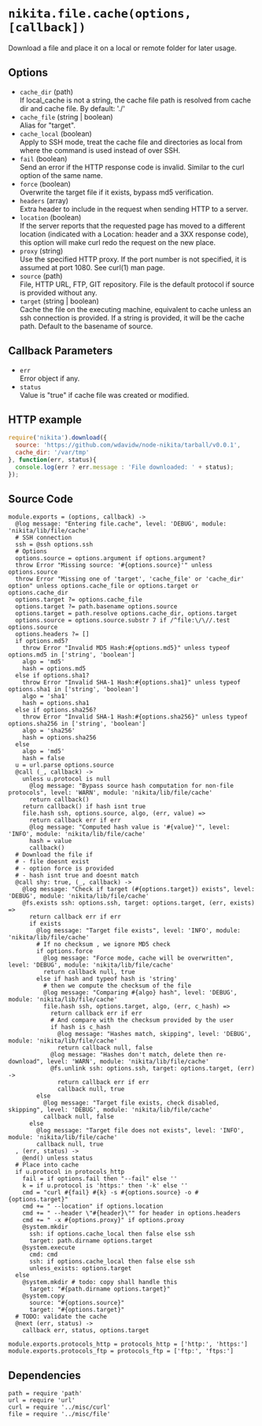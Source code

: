 
# `nikita.file.cache(options, [callback])`

Download a file and place it on a local or remote folder for later usage.

## Options

* `cache_dir` (path)    
  If local_cache is not a string, the cache file path is resolved from cache dir and cache file.
  By default: './'    
* `cache_file` (string | boolean)   
  Alias for "target".   
* `cache_local` (boolean)   
  Apply to SSH mode, treat the cache file and directories as local from where
  the command is used instead of over SSH.   
* `fail` (boolean)   
  Send an error if the HTTP response code is invalid. Similar to the curl
  option of the same name.   
* `force` (boolean)   
  Overwrite the target file if it exists, bypass md5 verification.   
* `headers` (array)   
  Extra header  to include in the request when sending HTTP to a server.   
* `location` (boolean)   
  If the server reports that the requested page has moved to a different
  location (indicated with a Location: header and a 3XX response code), this
  option will make curl redo the request on the new place.   
* `proxy` (string)   
  Use the specified HTTP proxy. If the port number is not specified, it is
  assumed at port 1080. See curl(1) man page.   
* `source` (path)   
  File, HTTP URL, FTP, GIT repository. File is the default protocol if source
  is provided without any.   
* `target` (string | boolean)   
  Cache the file on the executing machine, equivalent to cache unless an ssh
  connection is provided. If a string is provided, it will be the cache path.
  Default to the basename of source.   

## Callback Parameters

* `err`   
  Error object if any.   
* `status`   
  Value is "true" if cache file was created or modified.   

## HTTP example

```js
require('nikita').download({
  source: 'https://github.com/wdavidw/node-nikita/tarball/v0.0.1',
  cache_dir: '/var/tmp'
}, function(err, status){
  console.log(err ? err.message : 'File downloaded: ' + status);
});
```

## Source Code

    module.exports = (options, callback) ->
      @log message: "Entering file.cache", level: 'DEBUG', module: 'nikita/lib/file/cache'
      # SSH connection
      ssh = @ssh options.ssh
      # Options
      options.source = options.argument if options.argument?
      throw Error "Missing source: '#{options.source}'" unless options.source
      throw Error "Missing one of 'target', 'cache_file' or 'cache_dir' option" unless options.cache_file or options.target or options.cache_dir
      options.target ?= options.cache_file
      options.target ?= path.basename options.source
      options.target = path.resolve options.cache_dir, options.target
      options.source = options.source.substr 7 if /^file:\/\//.test options.source
      options.headers ?= []
      if options.md5?
        throw Error "Invalid MD5 Hash:#{options.md5}" unless typeof options.md5 in ['string', 'boolean']
        algo = 'md5'
        hash = options.md5
      else if options.sha1?
        throw Error "Invalid SHA-1 Hash:#{options.sha1}" unless typeof options.sha1 in ['string', 'boolean']
        algo = 'sha1'
        hash = options.sha1
      else if options.sha256?
        throw Error "Invalid SHA-1 Hash:#{options.sha256}" unless typeof options.sha256 in ['string', 'boolean']
        algo = 'sha256'
        hash = options.sha256
      else
        algo = 'md5'
        hash = false
      u = url.parse options.source
      @call (_, callback) ->
        unless u.protocol is null
          @log message: "Bypass source hash computation for non-file protocols", level: 'WARN', module: 'nikita/lib/file/cache'
          return callback()
        return callback() if hash isnt true
        file.hash ssh, options.source, algo, (err, value) =>
          return callback err if err
          @log message: "Computed hash value is '#{value}'", level: 'INFO', module: 'nikita/lib/file/cache'
          hash = value
          callback()
      # Download the file if
      # - file doesnt exist
      # - option force is provided
      # - hash isnt true and doesnt match
      @call shy: true, (_, callback) ->
        @log message: "Check if target (#{options.target}) exists", level: 'DEBUG', module: 'nikita/lib/file/cache'
        @fs.exists ssh: options.ssh, target: options.target, (err, exists) =>
          return callback err if err
          if exists
            @log message: "Target file exists", level: 'INFO', module: 'nikita/lib/file/cache'
            # If no checksum , we ignore MD5 check
            if options.force
              @log message: "Force mode, cache will be overwritten", level: 'DEBUG', module: 'nikita/lib/file/cache'
              return callback null, true
            else if hash and typeof hash is 'string'
              # then we compute the checksum of the file
              @log message: "Comparing #{algo} hash", level: 'DEBUG', module: 'nikita/lib/file/cache'
              file.hash ssh, options.target, algo, (err, c_hash) =>
                return callback err if err
                # And compare with the checksum provided by the user
                if hash is c_hash
                  @log message: "Hashes match, skipping", level: 'DEBUG', module: 'nikita/lib/file/cache'
                  return callback null, false
                @log message: "Hashes don't match, delete then re-download", level: 'WARN', module: 'nikita/lib/file/cache'
                @fs.unlink ssh: options.ssh, target: options.target, (err) ->
                  return callback err if err
                  callback null, true
            else
              @log message: "Target file exists, check disabled, skipping", level: 'DEBUG', module: 'nikita/lib/file/cache'
              callback null, false
          else
            @log message: "Target file does not exists", level: 'INFO', module: 'nikita/lib/file/cache'
            callback null, true
      , (err, status) ->
        @end() unless status
      # Place into cache
      if u.protocol in protocols_http
        fail = if options.fail then "--fail" else ''
        k = if u.protocol is 'https:' then '-k' else ''
        cmd = "curl #{fail} #{k} -s #{options.source} -o #{options.target}"
        cmd += " --location" if options.location
        cmd += " --header \"#{header}\"" for header in options.headers
        cmd += " -x #{options.proxy}" if options.proxy
        @system.mkdir
          ssh: if options.cache_local then false else ssh
          target: path.dirname options.target
        @system.execute
          cmd: cmd
          ssh: if options.cache_local then false else ssh
          unless_exists: options.target
      else
        @system.mkdir # todo: copy shall handle this
          target: "#{path.dirname options.target}"
        @system.copy
          source: "#{options.source}"
          target: "#{options.target}"
      # TODO: validate the cache
      @next (err, status) ->
        callback err, status, options.target

    module.exports.protocols_http = protocols_http = ['http:', 'https:']
    module.exports.protocols_ftp = protocols_ftp = ['ftp:', 'ftps:']

## Dependencies

    path = require 'path'
    url = require 'url'
    curl = require '../misc/curl'
    file = require '../misc/file'
